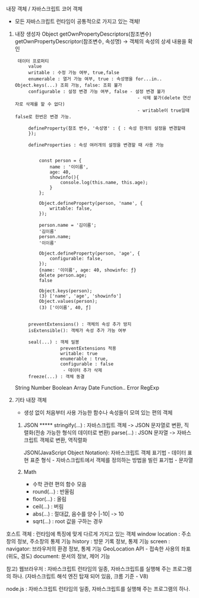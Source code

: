 내장 객체 / 자바스크립트 코어 객체
- 모든 자바스크립트 런타임이 공통적으로 가지고 있는 객체!

1. 내장 생성자
    Object
        getOwnPropertyDescriptors(참조변수)
        getOwnPropertyDescriptor(참조변수, 속성명)
        -> 객체의 속성의 상세 내용을 확인

        데이터 프로퍼티
            value
            writable : 수정 가능 여부, true,false
            enumerable : 열거 가능 여부, true : 속성명을 for...in.. Object.keys(...) 조회 가능, false: 조회 불가
            configurable : 설정 변경 가능 여부, false - 설정 변경 불가 
                                                     - 삭제 불가(delete 연산자로 삭제를 할 수 없다)
                                                     - writable이 true일때 false로 한번은 변경 가능.

            defineProperty(참조 변수, '속성명' : { : 속성 한개의 설정을 변경할때 
            });

            defineProperties : 속성 여러개의 설정을 변경할 때 사용 가능


                const person = {
                    name : '이이름',
                    age: 40,
                    showinfo(){
                        console.log(this.name, this.age);
                    }
                };

                Object.defineProperty(person, 'name', {
                    writable: false,
                });

                person.name = '김이름';
                '김이름'
                person.name;
                '이이름'

                Object.defineProperty(person, 'age', {
                    configurable: false,
                });
                {name: '이이름', age: 40, showinfo: ƒ}
                delete person.age;
                false

                Object.keys(person);
                (3) ['name', 'age', 'showinfo']
                Object.values(person);
                (3) ['이이름', 40, ƒ]


            preventExtensions() : 객체의 속성 추가 방지
            isExtensible(): 객체가 속성 추가 가능 여부

            seal(...) : 객체 밀봉
                        preventExtensions 적용
                        writable: true
                        enumerable : true,
                        configurable : false
                         - 데이터 추가 삭제 
            freeze(...) : 객체 동결


    String
    Number
    Boolean
    Array
    Date
    Function..
    Error
    RegExp


2. 기타 내장 객체
    - 생성 없이 처음부터 사용 가능한 함수나 속성들이 모여 있는 편의 객체
    1) JSON *****
        stringify(...) : 자바스크립트 객체 -> JSON 문자열로 변환, 직렬화(전송 가능한 형식의 데이터로 변환)
        parse(...) : JSON 문자열 -> 자바스크립트 객체로 변환, 역직렬화

        JSON(JavaScript Object Notation): 자바스크립트 객체 표기법
            - 데이터 표현 표준 형식
            - 자바스크립트에서 객체를 정의하는 방법을 빌린 표기법
            - 문자열

    2) Math
        - 수학 관련 편의 함수 모음
        - round(...) : 반올림
        - floor(...) : 올림
        - ceil(...)  : 버림
        - abs(...)   : 절대값, 음수를 양수 |-10| -> 10
        - sqrt(...)  : root 값을 구하는 경우


호스트 객체 : 런타임에 특징에 맞게 다르게 가지고 있는 객체
    window
        location : 주소창의 정보, 주소창의 통제 기능
        history : 방문 기록 정보, 통제 기능
        screen : 
        navigator: 브라우저의 환경 정보, 통제 기능
                    GeoLocation API - 접속한 사용의 좌표(위도, 경도)
        document: 문서의 정보, 제어 기능





참고)
웹브라우저 : 자바스크립트 런타임의 일종, 자바스크립트를 실행해 주는 프로그램의 하나.
            (자바스크립트 해석 엔진 탑재 되어 있음, 크롬 기준 - V8)

node.js : 자바스크립트 런타임의 일종, 자바스크립트를 실행해 주는 프로그램의 하나.

